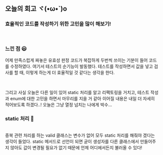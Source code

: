 ## 오늘의 회고 ヾ(•ω•`)o

### 효율적인 코드를 작성하기 위한 고민을 많이 해보기!

<br>

### 느낀 점 😃

어제 만족스럽게 짜놓은 유효성 판정 코드가 복잡하게 두번씩 쓰이는 기분이 들어 코드를 수정하였다. 여기서 테스트의 순기능이 발동했다. 테스트를 작성하면서 값을 넣고 검사를 할 때, 이렇게 하는게 더 효율적일 것 같다는 생각을 한다.

<br>

그리고 사실 오늘은 다른 일이 있어 static 처리를 알고 리팩토링을 거치고, 테스트 작성과 enum에 대한 고민을 하면서 마무리를 지을 거 같아 이어질 내용은 내일 더 자세히 적어보도록 하겠다..! 오늘은 그냥 열정 넘치는 나에게 박수...

### static 처리 💩

<br>
중복 관련 처리를 하는 valid 클래스는 변수가 없어 모두 static 처리를 해줘야 겠다는 생각이 들었다. static 메서드로 선언이 되면 굳이 생성자를 다른 클래스에서 만들어주지 않아도 값이 변경될 필요가 없기 때문에 언제 어디에서든지 불러올 수 있다!

<br>

